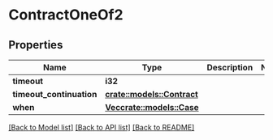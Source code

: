 # ContractOneOf2

## Properties

Name | Type | Description | Notes
------------ | ------------- | ------------- | -------------
**timeout** | **i32** |  | 
**timeout_continuation** | [**crate::models::Contract**](Contract.md) |  | 
**when** | [**Vec<crate::models::Case>**](Case.md) |  | 

[[Back to Model list]](../README.md#documentation-for-models) [[Back to API list]](../README.md#documentation-for-api-endpoints) [[Back to README]](../README.md)


